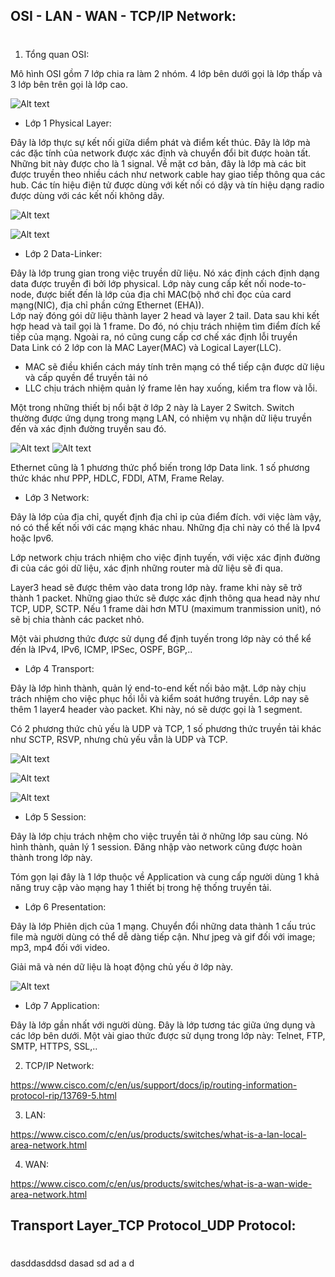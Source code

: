 ## OSI - LAN - WAN - TCP/IP Network:
#
1. Tổng quan OSI:

Mô hình OSI gồm 7 lớp chia ra làm 2 nhóm. 4 lớp bên dưới gọi là lớp thấp và 3 lớp bên trên gọi là lớp cao.

![Alt text](image-1.png)

* Lớp 1 Physical Layer:

Đây là lớp thực sự kết nối giữa diểm phát và điểm kết thúc. Đây là lớp mà các đặc tính của network được xác định và chuyển đổi bit được hoàn tất. Những bit này được cho là 1 signal. Về mặt cơ bản, đây là lớp mà các bit được truyền theo nhiều cách như network cable hay giao tiếp thông qua các hub. Các  tín hiệu điện tử được dùng với kết nối có dậy và tín hiệu dạng radio được dùng với các kết nối không dây.

![Alt text](image-2.png)

![Alt text](image-3.png)

* Lớp 2 Data-Linker:

Đây là lớp trung gian trong việc truyền dữ liệu. Nó xác định cách định dạng data được truyền đi bởi lớp physical. Lớp này cung cấp kết nối node-to-node, được biết đến là lớp của địa chỉ MAC(bộ nhớ chỉ đọc của card mạng(NIC), địa chỉ phần cứng Ethernet (EHA)). <br>
Lớp naỳ đóng gói dữ liệu thành layer 2 head và layer 2 tail. Data sau khi kết hợp head và  tail gọi là 1 frame. Do đó, nó chịu trách nhiệm tìm điểm đích kế tiếp của mạng. Ngoài ra, nó cũng cung cấp cơ chế xác định lỗi truyền <br>
Data Link có 2 lớp con là MAC Layer(MAC) và Logical Layer(LLC).
* MAC sẽ điều khiển cách máy tính trên mạng có thể tiếp cận được dữ liệu và cấp quyền để truyền tải nó
* LLC chịu trách nhiệm quản lý frame lên hay xuống, kiểm tra flow và lỗi.

Một trong những thiết bị nổi bật ở lớp 2 này là Layer 2 Switch. Switch thường được ứng dụng trong mạng LAN, có nhiệm vụ nhận dữ liệu truyền đến và xác định đường truyền sau đó.

![Alt text](image-4.png)
![Alt text](image-5.png)


Ethernet cũng là 1 phương thức phổ biến trong lớp Data link. 1 số phương thức khác như PPP, HDLC, FDDI, ATM, Frame Relay.

* Lớp 3 Network:

Đây là lớp của địa chỉ, quyết định địa chỉ ip của điểm đích. với việc làm vậy, nó có thể kết nối với các mạng khác nhau. Những địa chỉ này có thể là Ipv4 hoặc Ipv6.

Lớp network chịu trách nhiệm cho việc định tuyến, với việc xác định đường đi của các gói dữ liệu, xác định những router mà dữ liệu sẽ đi qua. 

Layer3 head sẽ được thêm vào data trong lớp này. frame khi này sẽ trở thành 1 packet. Những giao thức sẽ được xác định thông qua head này như TCP, UDP, SCTP. Nếu 1 frame dài hơn MTU (maximum tranmission unit), nó sẽ bị chia thành các packet nhỏ. 

Một vài phương thức được sử dụng để định tuyến trong lớp này có thể kể đến là IPv4, IPv6, ICMP, IPSec, OSPF, BGP,..

* Lớp 4 Transport: 

Đây là lớp hình thành, quản lý end-to-end kết nối bảo mật. Lớp này chịu trách nhiệm cho việc phục hồi lỗi và kiểm soát hướng truyền. Lớp nay sẽ thêm 1 layer4 header vào packet. Khi này, nó sẽ dược gọi là 1 segment.

Có 2 phương thức chủ yếu là UDP và TCP, 1 số phương thức truyền tải khác như SCTP, RSVP, nhưng chủ yếu vẫn là UDP và TCP. 

![Alt text](image-6.png)

![Alt text](image-7.png)

![Alt text](image-8.png)

* Lớp 5 Session:

Đây là lớp chịu trách nhệm cho việc truyền tải ở những lớp sau cùng. Nó hình thành, quản lý 1 session. Đăng nhập vào network cũng được hoàn thành trong lớp này. 

Tóm gọn lại đây là 1 lớp thuộc về Application và cung cấp người dùng 1 khả năng truy cập vào mạng hay 1 thiết bị trong hệ thống truyền tải.

* Lớp 6 Presentation: 

Đây là lớp Phiên dịch của 1 mạng. Chuyển đổi những data thành 1 cấu trúc file mà người dùng có thể dễ dàng tiếp cận. Như jpeg và gif đối với image; mp3, mp4 đối với video. 

Giải mã và nén dữ liệu là hoạt động chủ yếu ở lớp này.

![Alt text](image-9.png)

* Lớp 7 Application:

Đây là lớp gần nhất với người dùng. Đây là lớp tương tác giữa ứng dụng và các lớp bên dưới. Một vài giao thức được sử dụng trong lớp  này: Telnet, FTP, SMTP, HTTPS, SSL,..

2. TCP/IP Network: 


https://www.cisco.com/c/en/us/support/docs/ip/routing-information-protocol-rip/13769-5.html



3. LAN:

https://www.cisco.com/c/en/us/products/switches/what-is-a-lan-local-area-network.html

4. WAN:

https://www.cisco.com/c/en/us/products/switches/what-is-a-wan-wide-area-network.html

## Transport Layer_TCP Protocol_UDP Protocol:
#
dasddasddsd
dasad
sd
ad
a
d